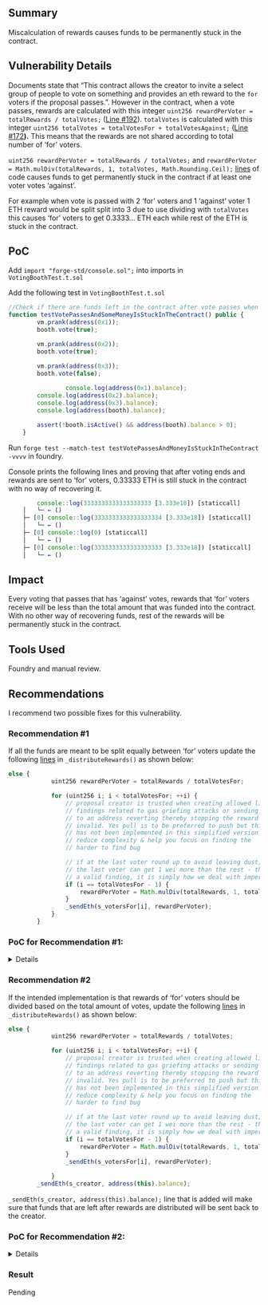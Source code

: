 ## Summary

Miscalculation of rewards causes funds to be permanently stuck in the contract.

## Vulnerability Details

Documents state that “This contract allows the creator to invite a select group of people to vote on something and provides an eth reward to the `for` voters if the proposal passes.”. However in the contract, when a vote passes, rewards are calculated with this integer `uint256 rewardPerVoter = totalRewards / totalVotes;` ([Line #192](https://github.com/Cyfrin/2023-12-Voting-Booth/blob/a3241b1c530529a4f739f9462f720e8561ad45ca/src/VotingBooth.sol#L192)). `totalVotes` is calculated with this integer `uint256 totalVotes = totalVotesFor + totalVotesAgainst;` ([Line #172](https://github.com/Cyfrin/2023-12-Voting-Booth/blob/a3241b1c530529a4f739f9462f720e8561ad45ca/src/VotingBooth.sol#L172)**).** This means that the rewards are not shared according to total number of ‘for’ voters.

`uint256 rewardPerVoter = totalRewards / totalVotes;` and `rewardPerVoter = Math.mulDiv(totalRewards, 1, totalVotes, Math.Rounding.Ceil);` [lines](https://github.com/Cyfrin/2023-12-Voting-Booth/blob/a3241b1c530529a4f739f9462f720e8561ad45ca/src/VotingBooth.sol#L207C16-L207C16) of code causes funds to get permanently stuck in the contract if at least one voter votes ‘against’.

For example when vote is passed with 2 ‘for’ voters and 1 ‘against’ voter 1 ETH reward would be split split into 3 due to use dividing with `totalVotes` this causes ‘for’ voters to get 0.3333… ETH each while rest of the ETH is stuck in the contract.

## PoC

Add `import "forge-std/console.sol";` into imports in `VotingBoothTest.t.sol`

Add the following test in `VotingBoothTest.t.sol`

```jsx
//Check if there are funds left in the contract after vote passes when one voter votes against.
function testVotePassesAndSomeMoneyIsStuckInTheContract() public {
        vm.prank(address(0x1));
        booth.vote(true);

        vm.prank(address(0x2));
        booth.vote(true);

        vm.prank(address(0x3));
        booth.vote(false);
				
				console.log(address(0x1).balance);
        console.log(address(0x2).balance); 
        console.log(address(0x3).balance);
        console.log(address(booth).balance);

        assert(!booth.isActive() && address(booth).balance > 0);
    }
```

Run `forge test --match-test testVotePassesAndMoneyIsStuckInTheContract -vvvv` in foundry.

Console prints the following lines and proving that after voting ends and rewards are sent to ‘for’ voters, 0.33333 ETH is still stuck in the contract with no way of recovering it.

```jsx
 		console::log(3333333333333333333 [3.333e18]) [staticcall]
    │   └─ ← ()
    ├─ [0] console::log(3333333333333333334 [3.333e18]) [staticcall]
    │   └─ ← ()
    ├─ [0] console::log(0) [staticcall]
    │   └─ ← ()
    ├─ [0] console::log(3333333333333333333 [3.333e18]) [staticcall]
    │   └─ ← ()
```

## Impact

Every voting that passes that has ‘against’ votes, rewards that ‘for’ voters receive will be less than the total amount that was funded into the contract. With no other way of recovering funds, rest of the rewards will be permanently stuck in the contract.

## Tools Used

Foundry and manual review.

## Recommendations

I recommend two possible fixes for this vulnerability.

### Recommendation #1
If all the funds are meant to be split equally between ‘for’ voters update the following [lines](https://github.com/Cyfrin/2023-12-Voting-Booth/blob/a3241b1c530529a4f739f9462f720e8561ad45ca/src/VotingBooth.sol#L191-L211) in `_distributeRewards()` as shown below:

```jsx
else {
            uint256 rewardPerVoter = totalRewards / totalVotesFor;

            for (uint256 i; i < totalVotesFor; ++i) {
                // proposal creator is trusted when creating allowed list of voters,
                // findings related to gas griefing attacks or sending eth
                // to an address reverting thereby stopping the reward payouts are
                // invalid. Yes pull is to be preferred to push but this
                // has not been implemented in this simplified version to
                // reduce complexity & help you focus on finding the
                // harder to find bug

                // if at the last voter round up to avoid leaving dust; this means that
                // the last voter can get 1 wei more than the rest - this is not
                // a valid finding, it is simply how we deal with imperfect division
                if (i == totalVotesFor - 1) {
                    rewardPerVoter = Math.mulDiv(totalRewards, 1, totalVotesFor, Math.Rounding.Ceil);
                }
                _sendEth(s_votersFor[i], rewardPerVoter);
            }
        }
```
### PoC for Recommendation #1:
<details>
To prove this fix works, run `forge test --match-test testVotePassesAndMoneyIsSent -vvvv` in foundry:

```jsx
function testVotePassesAndMoneyIsSent() public {
        vm.prank(address(0x1));
        booth.vote(true);

        vm.prank(address(0x2));
        booth.vote(true);

        vm.prank(address(0x3));
        booth.vote(false);

        console.log(address(0x1).balance);
        console.log(address(0x2).balance); 
        console.log(address(0x3).balance);
        console.log(address(booth).balance);

        assert(!booth.isActive() && address(booth).balance == 0);
    }
```

foundry prints the following lines:

```jsx
    ├─ [0] console::log(5000000000000000000 [5e18]) [staticcall]
    │   └─ ← ()
    ├─ [0] console::log(5000000000000000000 [5e18]) [staticcall]
    │   └─ ← ()
    ├─ [0] console::log(0) [staticcall]
    │   └─ ← ()
    ├─ [0] console::log(0) [staticcall]
    │   └─ ← ()
```

Test proves that with this fix, rewards are split between ‘for’ voters and funds do not get stuck in the contract.
</details>

### Recommendation #2
If the intended implementation is that rewards of ‘for’ voters should be divided based on the total amount of votes, update the following [lines](https://github.com/Cyfrin/2023-12-Voting-Booth/blob/a3241b1c530529a4f739f9462f720e8561ad45ca/src/VotingBooth.sol#L191-L211) in `_distributeRewards()` as shown below:

```jsx
else {
            uint256 rewardPerVoter = totalRewards / totalVotes;

            for (uint256 i; i < totalVotesFor; ++i) {
                // proposal creator is trusted when creating allowed list of voters,
                // findings related to gas griefing attacks or sending eth
                // to an address reverting thereby stopping the reward payouts are
                // invalid. Yes pull is to be preferred to push but this
                // has not been implemented in this simplified version to
                // reduce complexity & help you focus on finding the
                // harder to find bug

                // if at the last voter round up to avoid leaving dust; this means that
                // the last voter can get 1 wei more than the rest - this is not
                // a valid finding, it is simply how we deal with imperfect division
                if (i == totalVotesFor - 1) {
                    rewardPerVoter = Math.mulDiv(totalRewards, 1, totalVotes, Math.Rounding.Ceil);
                }
                _sendEth(s_votersFor[i], rewardPerVoter);
            
            }
        _sendEth(s_creator, address(this).balance);
```

`_sendEth(s_creator, address(this).balance);` line that is added will make sure that funds that are left after rewards are distributed will be sent back to the creator.

### PoC for Recommendation #2: 
<details>
To prove this fix works, run `forge test --match-test testVotePassesAndMoneyIsSent -vvvv` in foundry.

```jsx
function testVotePassesAndMoneyIsSent() public {
        vm.prank(address(0x1));
        booth.vote(true);

        vm.prank(address(0x2));
        booth.vote(true);

        vm.prank(address(0x3));
        booth.vote(false);

        console.log(address(0x1).balance);
        console.log(address(0x2).balance); 
        console.log(address(0x3).balance);
        console.log(address(this).balance);
        console.log(address(booth).balance);

        assert(!booth.isActive() && address(booth).balance == 0);
    }
```

Running this test prints the following lines:

```jsx
    ├─ [0] console::log(3333333333333333333 [3.333e18]) [staticcall]
    │   └─ ← ()
    ├─ [0] console::log(3333333333333333334 [3.333e18]) [staticcall]
    │   └─ ← ()
    ├─ [0] console::log(0) [staticcall]
    │   └─ ← ()
    ├─ [0] console::log(3333333333333333333 [3.333e18]) [staticcall]
    │   └─ ← ()
    ├─ [0] console::log(0) [staticcall]
    │   └─ ← ()
```

This proves that rewards are split between ‘for’ voters and remaining funds are sent to the creator.
</details>
		
### Result

Pending